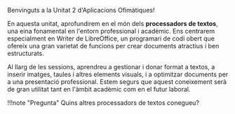 Benvinguts a la Unitat 2 d'Aplicacions Ofimàtiques! 

En aquesta unitat, aprofundirem en el món dels **processadors de textos**, una eina fonamental en l'entorn professional i acadèmic. Ens centrarem especialment en Writer de LibreOffice, un programari de codi obert que ofereix una gran varietat de funcions per crear documents atractius i ben estructurats. 

Al llarg de les sessions, aprendreu a gestionar i donar format a textos, a inserir imatges, taules i altres elements visuals, i a optimitzar documents per a una presentació professional. Estem segurs que aquest coneixement serà de gran utilitat tant en l'àmbit acadèmic com en el futur laboral.

!!!note "Pregunta"
    Quins altres processadors de textos conegueu?